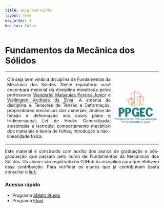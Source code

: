 ```yaml
---
title: Seja bem-vindo!
layout: home
nav_order: 1
has_toc: false
---
```


<h1>Fundamentos da Mecânica dos Sólidos</h1>

<table>
  <tr>
    <td style="width:70%;">
      <p align="justify">
        Olá seja bem vindo a disciplina de Fundamentos da Mecânica dos Sólidos. Neste repositório você encontrará material da disciplina minsitrada pelos professores <a target="_blank" rel="noopener" href="http://lattes.cnpq.br/2268506213083114">Wanderlei Malaquias Pereira Junior</a> e <a target="_blank" rel="noopener" href="http://lattes.cnpq.br/2449347153075493">Wellington Andrade da Silva</a>. A ementa da disciplina é: Tensores de Tensão e Deformação; propriedades mecânicas dos materiais; Análise de tensão e deformação nos casos plano e tridimensional; Lei de Hooke Generalizada; anisotropia e isotropia; comportamento mecânico dos materiais e teoria de falhas; Introdução a não-linearidade física.
      </p>
    </td>
    <td style="width:30%;"><img src="assets/images/logo-ppgec.png"/></td>  
  </tr>
</table>

<p align="justify">
  Este material é construído com auxílio dos alunos de graduação e pós-graduação que passam pelo curso de Fundamentos da Mecânicas dos Sólidos. Os alunos são registrado no GitHub da disciplina para que efetivem essa contribuição. Para verificar os alunos que já contribuiram basta consultar o <a target="_blank" rel="noopener" href="https://github.com/wmpjrufg/ECC0001/graphs/contributors"><i>link</i></a>.
</p>

<h3>Acesso rápido</h3>

<ul>
  <!-- <li><a target="_blank" rel="noopener" href="https://drive.google.com/drive/folders/0B7fde98nbW1JfjhwMndpN1pqSFVnWkVKLTVGeTh0X3huZVRETGtIQk95N2lxS1JHUjE0M1U?resourcekey=0-80u4x0QEcpM_rnPTI6GT0g&usp=sharing">Plano de ensino</a></li>
  <li><a target="_blank" rel="noopener" href="https://drive.google.com/file/d/1UUOfmCH4539GA46mEw_687d9u7eGKAH4/view?usp=sharing">Prancha padrão</a> em formato <code>.dwg</code></li> -->
  <li>Programa <a target="_blank" rel="noopener" href="https://smath.com/en-US/view/SMathStudio/download">SMath Studio</a></li>
  <li>Programa <a target="_blank" rel="noopener" href="https://www.ftool.com.br/Ftool/">Ftool</a></li>
</ul>
<!-- 
<h3>Referências</h3>

<ol>
  <li><p align="justify">ASSOCIAÇÃO BRASILEIRA DE NORMAS TÉCNICAS. NBR 6118: Projeto
de estruturas de concreto - Procedimento. Rio de Janeiro, 2023.</p></li>
  <li><p align="justify">ASSOCIAÇÃO BRASILEIRA DE NORMAS TÉCNICAS. NBR 6120: Ações para o cálculo de estruturas de edificações. Rio de Janeiro, 2019.</p></li>
</ol> -->
